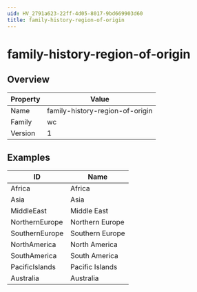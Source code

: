 ```yaml
---
uid: HV_2791a623-22ff-4d05-8017-9bd669903d60
title: family-history-region-of-origin
---
```


# family-history-region-of-origin

## Overview

Property|Value
---|--- 
Name|family-history-region-of-origin 
Family|wc 
Version|1

## Examples

ID|Name
---|--- 
Africa|Africa 
Asia|Asia 
MiddleEast|Middle East 
NorthernEurope|Northern Europe 
SouthernEurope|Southern Europe 
NorthAmerica|North America 
SouthAmerica|South America 
PacificIslands|Pacific Islands 
Australia|Australia